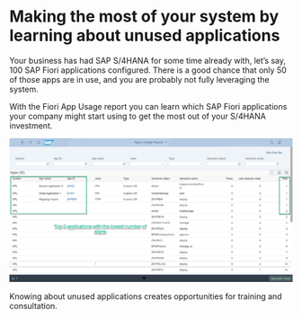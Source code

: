 # Making the most of your system by learning about unused applications

Your business has had SAP S/4HANA for some time already with, let’s say, 100 SAP Fiori applications configured. There is a good chance that only 50 of those apps are in use, and you are probably not fully leveraging the system. 

With the Fiori App Usage report you can learn which SAP Fiori applications your company might start using to get the most out of your S/4HANA investment.

[![](res/rarely-used.png)](res/rarely-used.png)

Knowing about unused applications creates opportunities for training and consultation.